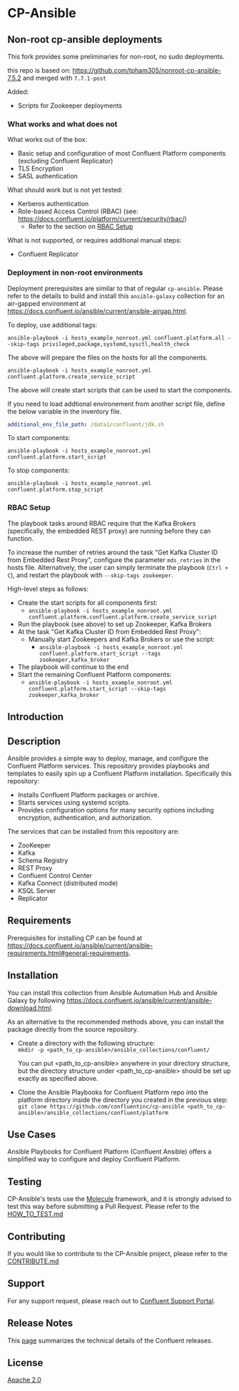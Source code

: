 # CP-Ansible

## Non-root cp-ansible deployments

This fork provides some preliminaries for non-root, no sudo deployments. 

this repo is based on: https://github.com/tpham305/nonroot-cp-ansible-7.5.2 and merged with `7.7.1-post`

Added:

* Scripts for Zookeeper deployments

### What works and what does not
What works out of the box:

* Basic setup and configuration of most Confluent Platform components (excluding Confluent Replicator)
* TLS Encryption
* SASL authentication

What should work but is not yet tested:

* Kerberos authentication
* Role-based Access Control (RBAC) (see: https://docs.confluent.io/platform/current/security/rbac/)
    * Refer to the section on [RBAC Setup](#rbac-setup)

What is not supported, or requires additional manual steps:

* Confluent Replicator

### Deployment in non-root environments

Deployment prerequisites are similar to that of regular `cp-ansible`. Please refer to the details to build and install this `ansible-galaxy` collection for an air-gapped environment at https://docs.confluent.io/ansible/current/ansible-airgap.html.

To deploy, use additional tags:

```
ansible-playbook -i hosts_example_nonroot.yml confluent.platform.all --skip-tags privileged,package,systemd,sysctl,health_check
```

The above will prepare the files on the hosts for all the components.

```
ansible-playbook -i hosts_example_nonroot.yml confluent.platform.create_service_script
```

The above will create start scripts that can be used to start the components.

If you need to load addtional environement from another script file, define the below variable in the inventory file.
```yml
additional_env_file_path: /data1/confluent/jdk.sh
```

To start components:

```
ansible-playbook -i hosts_example_nonroot.yml confluent.platform.start_script
```

To stop components:

```
ansible-playbook -i hosts_example_nonroot.yml confluent.platform.stop_script
```

### RBAC Setup

The playbook tasks around RBAC require that the Kafka Brokers (specifically, the embedded REST proxy) are running before they can function.

To increase the number of retries around the task "Get Kafka Cluster ID from Embedded Rest Proxy", configure the parameter `mds_retries` in the hosts file.
Alternatively, the user can simply terminate the playbook (`Ctrl + C`), and restart the playbook with `--skip-tags zookeeper`.

High-level steps as follows:

* Create the start scripts for all components first:
    * `ansible-playbook -i hosts_example_nonroot.yml confluent.platform.confluent.platform.create_service_script`
* Run the playbook (see above) to set up Zookeeper, Kafka Brokers
* At the task "Get Kafka Cluster ID from Embedded Rest Proxy":
    * Manually start Zookeepers and Kafka Brokers or use the script:
        * `ansible-playbook -i hosts_example_nonroot.yml confluent.platform.start_script --tags zookeeper,kafka_broker`
* The playbook will continue to the end
* Start the remaining Confluent Platform components:
    * `ansible-playbook -i hosts_example_nonroot.yml confluent.platform.start_script --skip-tags zookeeper,kafka_broker`

## Introduction
## Description

Ansible provides a simple way to deploy, manage, and configure the Confluent Platform services. This repository provides playbooks and templates to easily spin up a Confluent Platform installation. Specifically this repository:

* Installs Confluent Platform packages or archive.
* Starts services using systemd scripts.
* Provides configuration options for many security options including encryption, authentication, and authorization.

The services that can be installed from this repository are:

* ZooKeeper
* Kafka
* Schema Registry
* REST Proxy
* Confluent Control Center
* Kafka Connect (distributed mode)
* KSQL Server
* Replicator

## Requirements

Prerequisites for installing CP can be found at https://docs.confluent.io/ansible/current/ansible-requirements.html#general-requirements.


## Installation

You can install this collection from Ansible Automation Hub and Ansible Galaxy by following https://docs.confluent.io/ansible/current/ansible-download.html.

As an alternative to the recommended methods above, you can install the package directly from the source repository.

* Create a directory with the following structure:<br>
```mkdir -p <path_to_cp-ansible>/ansible_collections/confluent/```

  You can put <path_to_cp-ansible> anywhere in your directory structure, but the directory structure under <path_to_cp-ansible> should be set up exactly as specified above.

* Clone the Ansible Playbooks for Confluent Platform repo into the platform directory inside the directory you created in the previous step:<br>
```git clone https://github.com/confluentinc/cp-ansible <path_to_cp-ansible>/ansible_collections/confluent/platform```


## Use Cases

Ansible Playbooks for Confluent Platform (Confluent Ansible) offers a simplified way to configure and deploy Confluent Platform.


## Testing

CP-Ansible's tests use the [Molecule](https://ansible.readthedocs.io/projects/molecule/) framework, and it is strongly advised to test this way before submitting a Pull Request. Please refer to the [HOW_TO_TEST.md](docs/HOW_TO_TEST.md)


## Contributing

If you would like to contribute to the CP-Ansible project, please refer to the [CONTRIBUTE.md](docs/CONTRIBUTING.md)

## Support

For any support request, please reach out to [Confluent Support Portal](https://support.confluent.io/).

## Release Notes

This [page](https://docs.confluent.io/ansible/current/ansible-release-notes.html) summarizes the technical details of the Confluent releases.

## License

[Apache 2.0](LICENSE.md)
